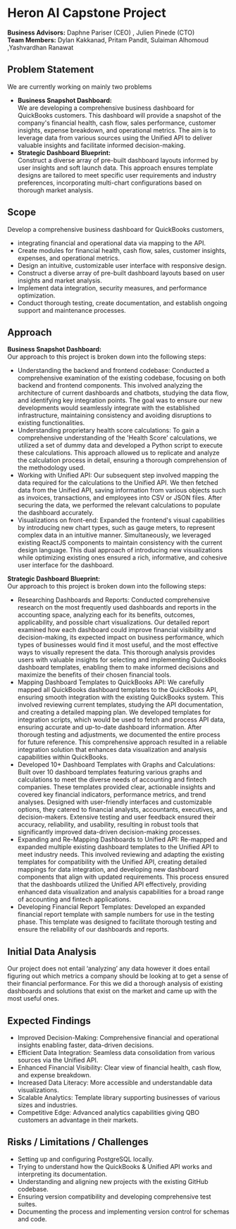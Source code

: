 # Heron AI Capstone Project
**Business Advisors:** Daphne Pariser (CEO) , Julien Pinede (CTO) <br>
**Team Members:** Dylan Kakkanad, Pritam Pandit, Sulaiman Alhomoud ,Yashvardhan Ranawat <br>

## Problem Statement 
We are currently working on mainly two problems 
* **Business Snapshot Dashboard:**<br>
We are developing a comprehensive business dashboard for QuickBooks customers. This dashboard will provide a snapshot of the company's financial health, cash flow, sales performance, customer insights, expense breakdown, and operational metrics. The aim is to leverage data from various sources using the Unified API to deliver valuable insights and facilitate informed decision-making.
* **Strategic Dashboard Blueprint:**<br>
Construct a diverse array of pre-built dashboard layouts informed by user insights and soft launch data. This approach ensures template designs are tailored to meet specific user requirements and industry preferences, incorporating multi-chart configurations based on thorough market analysis.

## Scope 
Develop a comprehensive business dashboard for QuickBooks customers, 

*   integrating financial and operational data via mapping to the API.
*   Create modules for financial health, cash flow, sales, customer insights, expenses, and operational metrics.
*   Design an intuitive, customizable user interface with responsive design.
*   Construct a diverse array of pre-built dashboard layouts based on user insights and market analysis.
*   Implement data integration, security measures, and performance optimization.
*   Conduct thorough testing, create documentation, and establish ongoing support and maintenance processes.

## Approach
**Business Snapshot Dashboard:** <br>
Our approach to this project is broken down into the following steps:<br>
* Understanding the backend and frontend codebase: Conducted a comprehensive examination of the existing codebase, focusing on both backend and frontend components. This involved analyzing the architecture of current dashboards and chatbots, studying the data flow, and identifying key integration points. The goal was to ensure our new developments would seamlessly integrate with the established infrastructure, maintaining consistency and avoiding disruptions to existing functionalities.
* Understanding proprietary health score calculations: To gain a comprehensive understanding of the 'Health Score' calculations, we utilized a set of dummy data and developed a Python script to execute these calculations. This approach allowed us to replicate and analyze the calculation process in detail, ensuring a thorough comprehension of the methodology used.
* Working with Unified API: Our subsequent step involved mapping the data required for the calculations to the Unified API. We then fetched data from the Unified API, saving information from various objects such as invoices, transactions, and employees into CSV or JSON files. After securing the data, we performed the relevant calculations to populate the dashboard accurately.
* Visualizations on front-end: Expanded the frontend's visual capabilities by introducing new chart types, such as gauge meters, to represent complex data in an intuitive manner. Simultaneously, we leveraged existing ReactJS components to maintain consistency with the current design language. This dual approach of introducing new visualizations while optimizing existing ones ensured a rich, informative, and cohesive user interface for the dashboard.

**Strategic Dashboard Blueprint:**<br>
Our approach to this project is broken down into the following steps:<br>
* Researching Dashboards and Reports: Conducted comprehensive research on the most frequently used dashboards and reports in the accounting space, analyzing each for its benefits, outcomes, applicability, and possible chart visualizations. Our detailed report examined how each dashboard could improve financial visibility and decision-making, its expected impact on business performance, which types of businesses would find it most useful, and the most effective ways to visually represent the data. This thorough analysis provides users with valuable insights for selecting and implementing QuickBooks dashboard templates, enabling them to make informed decisions and maximize the benefits of their chosen financial tools.
* Mapping Dashboard Templates to QuickBooks API: We carefully mapped all QuickBooks dashboard templates to the QuickBooks API, ensuring smooth integration with the existing QuickBooks system. This involved reviewing current templates, studying the API documentation, and creating a detailed mapping plan. We developed templates for integration scripts, which would be used to fetch and process API data, ensuring accurate and up-to-date dashboard information. After thorough testing and adjustments, we documented the entire process for future reference. This comprehensive approach resulted in a reliable integration solution that enhances data visualization and analysis capabilities within QuickBooks.
* Developed 10+ Dashboard Templates with Graphs and Calculations: Built over 10 dashboard templates featuring various graphs and calculations to meet the diverse needs of accounting and fintech companies. These templates provided clear, actionable insights and covered key financial indicators, performance metrics, and trend analyses. Designed with user-friendly interfaces and customizable options, they catered to financial analysts, accountants, executives, and decision-makers. Extensive testing and user feedback ensured their accuracy, reliability, and usability, resulting in robust tools that significantly improved data-driven decision-making processes.
* Expanding and Re-Mapping Dashboards to Unified API: Re-mapped and expanded multiple existing dashboard templates to the Unified API to meet industry needs. This involved reviewing and adapting the existing templates for compatibility with the Unified API, creating detailed mappings for data integration, and developing new dashboard components that align with updated requirements. This process ensured that the dashboards utilized the Unified API effectively, providing enhanced data visualization and analysis capabilities for a broad range of accounting and fintech applications.
* Developing Financial Report Templates: Developed an expanded financial report template with sample numbers for use in the testing phase. This template was designed to facilitate thorough testing and ensure the reliability of our dashboards and reports.

## Initial Data Analysis
Our project does not entail ‘analyzing’ any data however it does entail figuring out which metrics a company should be looking at to get a sense of their financial performance. For this we did a thorough analysis of existing dashboards and solutions that exist on the market and came up with the most useful ones.

## Expected Findings 
* Improved Decision-Making: Comprehensive financial and operational insights enabling faster, data-driven decisions.
* Efficient Data Integration: Seamless data consolidation from various sources via the Unified API.
* Enhanced Financial Visibility: Clear view of financial health, cash flow, and expense breakdown.
* Increased Data Literacy: More accessible and understandable data visualizations.
* Scalable Analytics: Template library supporting businesses of various sizes and industries.
* Competitive Edge: Advanced analytics capabilities giving QBO customers an advantage in their markets.

## Risks / Limitations / Challenges
* Setting up and configuring PostgreSQL locally.
* Trying to understand how the QuickBooks & Unified API works and interpreting its documentation.
* Understanding and aligning new projects with the existing GitHub codebase.
* Ensuring version compatibility and developing comprehensive test suites.
* Documenting the process and implementing version control for schemas and code.
